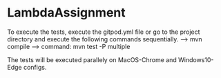 # LambdaAssignment

To execute the tests, execute the gitpod.yml file or go to the project directory and execute the following commands sequentially. 
   -->   mvn compile
   -->   command: mvn test -P multiple

The tests will be executed parallely on MacOS-Chrome and Windows10-Edge configs.

